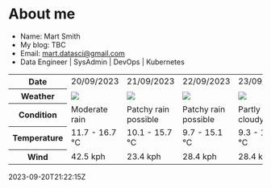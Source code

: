 # About me

- Name: Mart Smith
- My blog: TBC
- Email: [mart.datasci@gmail.com](mailto:mart.datasci6@gmail.com)
- Data Engineer | SysAdmin | DevOps | Kubernetes


<table>
    <tr>
        <th>Date</th>
        <td>20/09/2023</td><td>21/09/2023</td><td>22/09/2023</td><td>23/09/2023</td><td>24/09/2023</td><td>25/09/2023</td><td>26/09/2023</td>
    </tr>
    <tr>
        <th>Weather</th>
        <td><img src="https://cdn.weatherapi.com/weather/64x64/day/302.png"/></td><td><img src="https://cdn.weatherapi.com/weather/64x64/day/176.png"/></td><td><img src="https://cdn.weatherapi.com/weather/64x64/day/176.png"/></td><td><img src="https://cdn.weatherapi.com/weather/64x64/day/116.png"/></td><td><img src="https://cdn.weatherapi.com/weather/64x64/day/176.png"/></td><td><img src="https://cdn.weatherapi.com/weather/64x64/day/176.png"/></td><td><img src="https://cdn.weatherapi.com/weather/64x64/day/176.png"/></td>
    </tr>
    <tr>
        <th>Condition</th>
        <td width="200px">Moderate rain</td><td width="200px">Patchy rain possible</td><td width="200px">Patchy rain possible</td><td width="200px">Partly cloudy</td><td width="200px">Patchy rain possible</td><td width="200px">Patchy rain possible</td><td width="200px">Patchy rain possible</td>
    </tr>
    <tr>
        <th>Temperature</th>
        <td>11.7 -  16.7 °C</td><td>10.1 -  15.7 °C</td><td>9.7 -  15.1 °C</td><td>9.3 -  14.8 °C</td><td>10 -  16.5 °C</td><td>14.4 -  17.2 °C</td><td>12.5 -  16.2 °C</td>
    </tr>
    <tr>
        <th>Wind</th>
        <td>42.5 kph</td><td>23.4 kph</td><td>28.4 kph</td><td>28.4 kph</td><td>38.2 kph</td><td>30.6 kph</td><td>40.7 kph</td>
    </tr>
</table>


2023-09-20T21:22:15Z

